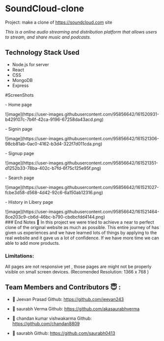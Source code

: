 # SoundCloud-clone
Project: make a clone of https://soundcloud.com site

*This is a online audio streaming and distribution platform that allows users to stream, and share music and podcasts.*


## Technology Stack Used
- Node.js for server
- React
- CSS
- MongoDB
- Express

#ScreenShots

  <p>
- Home page
  </p>
  ![image](https://user-images.githubusercontent.com/95856642/161520931-b429107c-7b6f-42ca-9196-67258da43acd.png)


<div style="width : 100%; justify-content:center">

  <p>
- Signin page
   </p>
  ![image](https://user-images.githubusercontent.com/95856642/161521306-98cb81ab-0ac0-4162-b3d4-322f7d011cda.png)

  <p>
- Signup page
  </p>
![image](https://user-images.githubusercontent.com/95856642/161521351-d1252b33-78ba-402c-b7fd-6f75c125e95f.png)

  <p>
- Search page
</p>  
    ![image](https://user-images.githubusercontent.com/95856642/161521027-fcbe3d58-d568-4d42-92c6-6a150ab12316.png)
    
  <p>
- History in Libery page
  </p>
  ![image](https://user-images.githubusercontent.com/95856642/161521464-8ce203c9-cb6d-46bc-b790-cbdbcfdd4144.png)

  </div>
  ### End Notes 📑
In this project we were tried to achieve a near to perfect clone of the original website as much as possible. This entire journey of has given us experiences and we have learned lots of things by applying to the real website and it gave us a lot of confidence. If we have more time we can able to add more products.

### Limitations:
All pages are not responsive yet , those pages are might not be properly visible on small screen devices.
(Recomended Resolution: 1366 x 768 )
  
  ## Team Members and Contributors 😇 :

- 👤 Jeevan Prasad
  Github: https://github.com/jeevan243
  
- 👤 saurabh Verma
  Github: https://github.com/akasaurabhverma
  
- 👤 chandan kumar vishwakarma
  Github: https://github.com/chandan8809
  
- 👤 saurabh
  Github: https://github.com/saurabh0413
  

